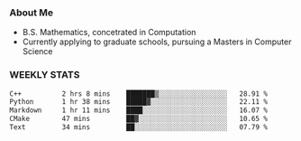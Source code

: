 ### About Me

- B.S. Mathematics, concetrated in Computation
- Currently applying to graduate schools, pursuing a Masters in Computer Science


### WEEKLY STATS
<!--START_SECTION:waka-->

```txt
C++          2 hrs 8 mins    ███████▒░░░░░░░░░░░░░░░░░   28.91 %
Python       1 hr 38 mins    █████▓░░░░░░░░░░░░░░░░░░░   22.11 %
Markdown     1 hr 11 mins    ████░░░░░░░░░░░░░░░░░░░░░   16.07 %
CMake        47 mins         ██▓░░░░░░░░░░░░░░░░░░░░░░   10.65 %
Text         34 mins         ██░░░░░░░░░░░░░░░░░░░░░░░   07.79 %
```

<!--END_SECTION:waka-->
